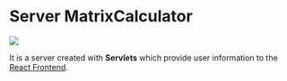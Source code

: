 # Server MatrixCalculator
![](https://img.shields.io/badge/JAVA-EC1F24?style=flat-square&logo=java&logoColor=white&labelColor=101010)

It is a server created with **Servlets** which provide user information to the
[React Frontend](https://github.com/VictorFranco/React_MatrixCalculator "React Frontend").
